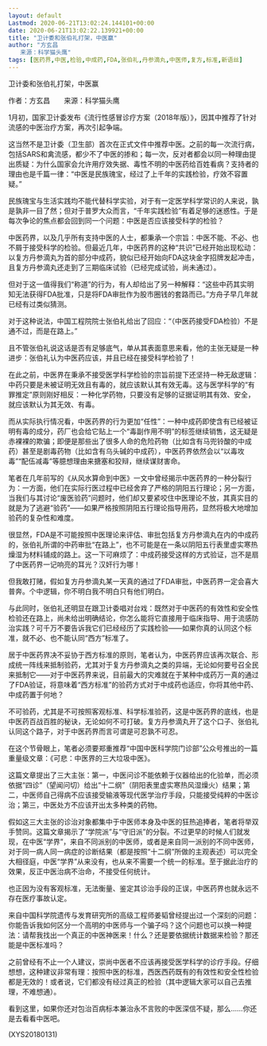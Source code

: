 ```yaml
---
layout: default
Lastmod: 2020-06-21T13:02:24.144101+00:00
date: 2020-06-21T13:02:22.139921+00:00
title: "卫计委和张伯礼打架，中医赢"
author: "方玄昌
　　来源：科学猫头鹰"
tags: [医药界,中医,检验,中成药,FDA,张伯礼,丹参滴丸,中医师,复方,标准,新语丝]
---
```


卫计委和张伯礼打架，中医赢

作者：方玄昌　　来源：科学猫头鹰

1月初，国家卫计委发布《流行性感冒诊疗方案（2018年版）》，因其中推荐了针对流感的中医治疗方案，再次引起争端。

这当然不是卫计委（卫生部）首次在正式文件中推荐中医。之前的每一次流行病，包括SARS和禽流感，都少不了中医的掺和；每一次，反对者都会以同一种理由提出质疑：为什么国家会允许用疗效失据、毒性不明的中医药给百姓看病？支持者的理由也是千篇一律：“中医是民族瑰宝，经过了上千年的实践检验，疗效不容置疑。”

民族瑰宝与生活实践均不能代替科学实验，对于有一定医学科学常识的人来说，孰是孰非一目了然；但对于普罗大众而言，“千年实践检验”有着足够的迷惑性。于是每次争论的焦点都会回到同一个问题：中医是否应该接受科学的检验？

中医药界，以及几乎所有支持中医的人士，都秉承一个宗旨：中医不能、不必、也不屑于接受科学的检验。但最近几年，中医药界的这种“共识”已经开始出现松动：以复方丹参滴丸为首的部分中成药，貌似已经开始向FDA这块金字招牌发起冲击，且复方丹参滴丸还走到了三期临床试验（已经完成试验，尚未通过）。

但对于这一值得我们“称道”的行为，有人却给出了另一种解释：“这些中药其实明知无法获得FDA批准，只是将FDA审批作为股市圈钱的套路而已。”方舟子早几年就已经有过类似猜测。

对于这种说法，中国工程院院士张伯礼给出了回应：“（中医药接受FDA检验）不是通不过，而是在路上。”

且不管张伯礼说这话是否有足够底气，单从其表面意思来看，他的主张无疑是一种进步：张伯礼认为中医药应该，并且已经在接受科学检验了！

在此之前，中医界在秉承不接受医学科学检验的宗旨前提下还坚持一种无敌逻辑：中药只要是未被证明无效且有毒的，就应该默认其有效无毒。这与医学科学的“有罪推定”原则刚好相反：一种化学药物，只要没有足够的证据证明其有效、安全，就应该默认为其无效、有毒。

而从实际执行情况看，中医药界的行为更加“任性”：一种中成药即使含有已经被证明有毒的成分，药厂也会给它贴上一个“毒副作用不明”的标签继续销售，这无疑是赤裸裸的欺骗；即便是那些出了很多人命的危险药物（比如含有马兜铃酸的中成药）甚至是剧毒药物（比如含有乌头碱的中成药），中医药界依然会以“以毒攻毒”“配伍减毒”等臆想理由来搪塞和狡辩，继续谋财害命。

笔者在几年前写的《从风水算命到中医》一文中曾经揭示中医药界的一种分裂行为：一方面，他们在实际行医过程中已经舍弃了严格的阴阳五行理论；另一方面，当我们与其讨论“废医验药”问题时，他们却又要紧咬住中医理论不放，其真实目的就是为了逃避“验药”——如果严格按照阴阳五行理论指导用药，显然将极大地增加验药的复杂性和难度。

很显然，FDA是不可能按照中医理论来评估、审批包括复方丹参滴丸在内的中成药的，张伯礼所谓的中药审批“在路上”，也不可能是在一条以阴阳五行表里虚实寒热燥湿为材料铺成的路上。这一下可麻烦了：中成药接受这样的方式验证，岂不是扇了中医药界一记响亮的耳光？汉奸行为哪！

但我敢打赌，假如复方丹参滴丸某一天真的通过了FDA审批，中医药界一定会喜大普奔。个中逻辑，你不明白我不明白只有他们明白。

与此同时，张伯礼还明显在跟卫计委唱对台戏：既然对于中医药的有效性和安全性检验还在路上，尚未给出明确结论，你怎么能将它直接用于临床指导、用于流感防治实践？可千万不要告诉我它们已经经历了实践检验——如果你真的认同这个标准，就不必、也不能认同“西方”标准了。

居于中医药界决不妥协于西方标准的原则，笔者认为，中医药界应该再次联合、形成统一阵线来抵制验药，尤其对于复方丹参滴丸之类的异端，无论如何要号召全民来抵制它——对于中医药界来说，目前最大的灾难就在于某种中成药万一真的通过了FDA验证，将意味着“西方标准”的验药方式对于中成药也适应，你将其他中药、中成药置于何地？

不可验药，尤其是不可按照客观标准、科学标准验药，这是中医药界的底线，也是中医药百战百胜的秘诀，无论如何不可打破。复方丹参滴丸开了这个口子、张伯礼认同这个路子，对于中医药界而言可谓是可忍孰不可忍。

在这个节骨眼上，笔者必须要郑重推荐“中国中医科学院门诊部”公众号推出的一篇重量级文章：《可悲：中医界的三大垃圾中医》。

这篇文章提出了三大主张：第一，中医问诊不能依赖于仪器给出的化验单，而必须依据“四诊”（望闻问切）给出“十二纲”（阴阳表里虚实寒热风湿燥火）结果；第二，中医师自己得病不应该接受输液等现代医学治疗手段，只能接受纯粹的中医诊治；第三，中医处方不应该开出太多种类的药物。

假如这三大主张的诊治对象都集中于中医师本身及中医的狂热追捧者，笔者将举双手赞同。这篇文章揭示了“学院派”与“守旧派”的分裂。不过更早的时候人们就发现，在中医“学界”，来自不同派别的中医师，或者是来自同一派别的不同中医师，对于同一病人同一病症的诊断结果（都是按照“十二纲”所做的主观表述）可以完全大相径庭，中医“学界”从来没有，也从来不需要一个统一的标准。至于据此治疗的效果，反正中医治病不治命，不接受任何统计。

也正因为没有客观标准，无法衡量、鉴定其诊治手段的正误，中医药界也就永远不存在医疗事故认定。

来自中国科学院遗传与发育研究所的高级工程师姜韬曾经提出过一个深刻的问题：你能告诉我如何区分一个高明的中医师与一个骗子吗？这个问题也可以换一种提法：请帮我找出一个真正的中医神医来！什么？还是要依据统计数据来检验？那还能是中医标准吗？

之前曾经有不止一个人建议，崇尚中医者不应该再接受医学科学的诊疗手段。仔细想想，这种建议非常有理：按照中医的标准，西医西药既有的有效性和安全性检验都是无效的！或者说，它们都没有经过真正的检验（其中逻辑大家可以自己去推理，不难想通）。

看到这里，如果你还对包治百病标本兼治永不言败的中医深信不疑，那么……你还是去看看中医吧。

(XYS20180131)

